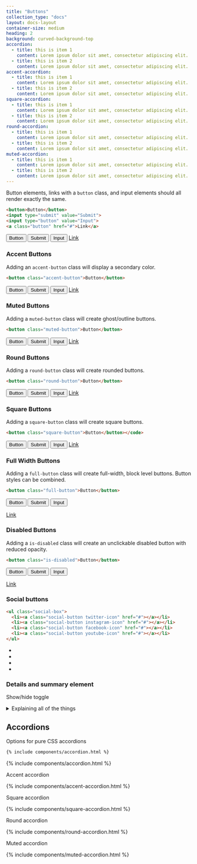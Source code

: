 ```yaml
---
title: "Buttons"
collection_type: "docs"
layout: docs-layout
container-size: medium
heading: 2
background: curved-background-top
accordion: 
  - title: this is item 1
    content: Lorem ipsum dolor sit amet, consectetur adipiscing elit. 
  - title: this is item 2
    content: Lorem ipsum dolor sit amet, consectetur adipiscing elit.
accent-accordion: 
  - title: this is item 1
    content: Lorem ipsum dolor sit amet, consectetur adipiscing elit. 
  - title: this is item 2
    content: Lorem ipsum dolor sit amet, consectetur adipiscing elit.
square-accordion: 
  - title: this is item 1
    content: Lorem ipsum dolor sit amet, consectetur adipiscing elit. 
  - title: this is item 2
    content: Lorem ipsum dolor sit amet, consectetur adipiscing elit.
round-accordion: 
  - title: this is item 1
    content: Lorem ipsum dolor sit amet, consectetur adipiscing elit. 
  - title: this is item 2
    content: Lorem ipsum dolor sit amet, consectetur adipiscing elit.
muted-accordion: 
  - title: this is item 1
    content: Lorem ipsum dolor sit amet, consectetur adipiscing elit. 
  - title: this is item 2
    content: Lorem ipsum dolor sit amet, consectetur adipiscing elit.
---
```


Button elements, links with a <code>button</code> class, and input elements should all render exactly the same.

~~~ html
<button>Button</button>
<input type="submit" value="Submit">
<input type="button" value="Input">
<a class="button" href="#">Link</a>
~~~

<button>Button</button>
<input type="submit" value="Submit">
<input type="button" value="Input">
<a class="button" href="#buttons">Link</a>

### Accent Buttons
Adding an <code>accent-button</code> class will display a secondary color.

~~~ html
<button class="accent-button">Button</button>
~~~

<button class="accent-button">Button</button>
<input type="submit" value="Submit" class="accent-button">
<input type="button" value="Input" class="accent-button">
<a class="button accent-button" href="#buttons">Link</a>

### Muted Buttons
Adding a <code>muted-button</code> class will create ghost/outline buttons.

~~~ html
<button class="muted-button">Button</button>
~~~

<div class="alternate-background padding-top padding-bottom">
<button class="muted-button">Button</button>
<input type="submit" value="Submit" class="muted-button">
<input type="button" value="Input" class="muted-button">
<a class="button muted-button" href="#buttons">Link</a>
</div>

### Round Buttons
Adding a <code>round-button</code> class will create rounded buttons.

~~~ html
<button class="round-button">Button</button>
~~~

<button class="round-button">Button</button>
<input type="submit" value="Submit" class="round-button">
<input type="button" value="Input" class="round-button">
<a class="button round-button" href="#buttons">Link</a>

### Square Buttons
Adding a <code>square-button</code> class will create square buttons.

~~~ html
<button class="square-button">Button</button></code>
~~~

<button class="square-button">Button</button>
<input type="submit" value="Submit" class="square-button">
<input type="button" value="Input" class="square-button">
<a class="button square-button" href="#buttons">Link</a>

### Full Width Buttons
Adding a <code>full-button</code> class will create full-width, block level buttons. Button styles can be combined.

~~~ html
<button class="full-button">Button</button>
~~~

<button class="full-button">Button</button>
<input type="submit" value="Submit" class="full-button accent-button square-button"/>
<input type="button" value="Input" class="full-button round-button"/>
<div class="alternate-background padding-top padding-bottom"><a class="full-button muted-button button" href="#buttons">Link</a></div>

### Disabled Buttons
Adding a <code>is-disabled</code> class will create an unclickable disabled button with reduced opacity.

~~~ html
<button class="is-disabled">Button</button>
~~~

<button class="is-disabled">Button</button>
<input type="submit" value="Submit" class="accent-button square-button is-disabled" />
<input type="button" value="Input" class="disabled-button round-button is-disabled" />
<div class="alternate-background padding-top padding-bottom"><a class="muted-button button is-disabled" href="#buttons">Link</a></div>

### Social buttons

~~~ html
<ul class="social-box">
  <li><a class="social-button twitter-icon" href="#"></a></li>
  <li><a class="social-button instagram-icon" href="#"></a></li>
  <li><a class="social-button facebook-icon" href="#"></a></li>
  <li><a class="social-button youtube-icon" href="#"></a></li>
</ul>
~~~

<div class="alternate-background padding-top padding-bottom">
  <ul class="social-box">
    <li><a class="social-button twitter-icon" href="###social%20buttons"></a></li>
    <li><a class="social-button instagram-icon" href="###social%20buttons"></a></li>
    <li><a class="social-button facebook-icon" href="###social%20buttons"></a></li>
    <li><a class="social-button youtube-icon" href="###social%20buttons"></a></li>
  </ul>
</div>

### Details and summary element
Show/hide toggle
  
<details>
  <summary>Explaining all of the things</summary>
  <p>Some explanation goes here...</p>
</details>

## Accordions

Options for pure CSS accordions

~~~ html
{% include components/accordion.html %}
~~~

{% include components/accordion.html %}

Accent accordion

{% include components/accent-accordion.html %}

Square accordion

{% include components/square-accordion.html %}

Round accordion
  
{% include components/round-accordion.html %}

Muted accordion

<div class="alternate-background padding-top padding-bottom">
{% include components/muted-accordion.html %}
</div>
